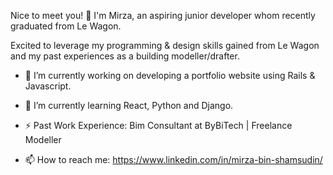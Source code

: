 Nice to meet you! 👋 I'm Mirza, an aspiring junior developer whom recently graduated from Le Wagon. 

Excited to leverage my programming & design skills gained from Le Wagon and my past experiences as a building modeller/drafter.

- 🔭 I’m currently working on developing a portfolio website using Rails & Javascript.

- 🌱 I’m currently learning React, Python and Django.

- ⚡ Past Work Experience: Bim Consultant at ByBiTech | Freelance Modeller

- 📫 How to reach me: https://www.linkedin.com/in/mirza-bin-shamsudin/

